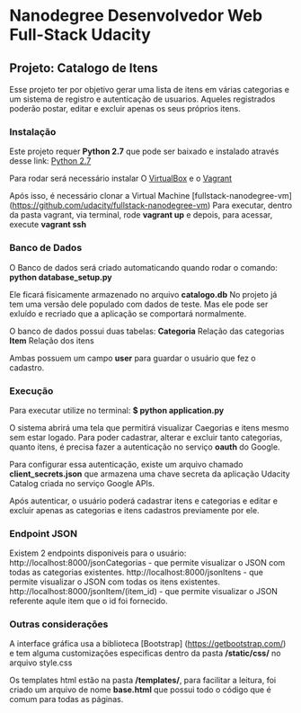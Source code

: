 # Nanodegree Desenvolvedor Web Full-Stack Udacity
## Projeto: Catalogo de Itens

Esse projeto ter por objetivo gerar uma lista de itens em várias categorias e um sistema de registro e autenticação
de usuarios. Aqueles registrados poderão postar, editar e excluir apenas os seus próprios itens.

### Instalação

Este projeto requer **Python 2.7** que pode ser baixado e instalado 
através desse link: [Python 2.7](https://www.python.org/download/releases/2.7/)

Para rodar será necessário instalar O [VirtualBox](https://www.virtualbox.org/wiki/Download_Old_Builds_5_1) 
e o [Vagrant](https://www.vagrantup.com/downloads.html)

Após isso, é necessário clonar a Virtual Machine [fullstack-nanodegree-vm] (https://github.com/udacity/fullstack-nanodegree-vm)
Para executar, dentro da pasta vagrant, via terminal, rode **vagrant up** e depois, para acessar, execute **vagrant ssh**

### Banco de Dados

O Banco de dados será criado automaticando quando rodar o comando:
**python database_setup.py**

Ele ficará fisicamente armazenado no arquivo **catalogo.db**
No projeto já tem uma versão dele populado com dados de teste.
Mas ele pode ser exluído e recriado que a aplicação se comportará normalmente.

O banco de dados possui duas tabelas:
**Categoria** Relação das categorias
**Item** Relação dos itens

Ambas possuem um campo **user** para guardar o usuário que fez o cadastro.

### Execução

Para executar utilize no terminal: **$ python application.py**

O sistema abrirá uma tela que permitirá visualizar Caegorias e itens mesmo sem estar logado.
Para poder cadastrar, alterar e excluir tanto categorias, quanto itens, é precisa fazer a autenticação
no serviço **oauth** do Google.

Para configurar essa autenticação, existe um arquivo chamado **client_secrets.json** que armazena uma
chave secreta da aplicação Udacity Catalog criada no serviço Google APIs.

Após autenticar, o usuário poderá cadastrar itens e categorias e editar e excluir apenas as categorias
e itens cadastros previamente por ele.

### Endpoint JSON

Existem 2 endpoints disponiveis para o usuário:
http://localhost:8000/jsonCategorias - que permite visualizar o JSON com todas as categorias existentes.
http://localhost:8000/jsonItens - que permite visualizar o JSON com todas os itens existentes.
http://localhost:8000/jsonItem/(item_id) - que permite visualizar o JSON referente aqule item que o id foi fornecido.

### Outras considerações 

A interface gráfica usa a biblioteca [Bootstrap] (https://getbootstrap.com/) e tem alguma customizações
especificas dentro da pasta **/static/css/** no arquivo style.css

Os templates html estão na pasta **/templates/**, para facilitar a leitura, foi criado um arquivo de nome 
**base.html** que possui todo o código que é comum para todas as páginas.